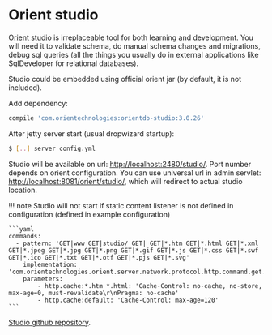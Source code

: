 # Orient studio

[Orient studio](https://orientdb.org/docs/3.0.x/studio/Studio-Introduction.html)
is irreplaceable tool for both learning and development. You will need it to validate schema, do manual schema changes and migrations, 
debug sql queries (all the things you usually do in external applications like SqlDeveloper for relational databases).

Studio could be embedded using official orient jar (by default, it is not included).

Add dependency:

```groovy
compile 'com.orientechnologies:orientdb-studio:3.0.26'
```

After jetty server start (usual dropwizard startup):

```bash
$ [..] server config.yml
```

Studio will be available on url: [http://localhost:2480/studio/](http://localhost:2480/studio/). 
Port number depends on orient configuration. You can use universal url in admin servlet: [http://localhost:8081/orient/studio/](http://localhost:8081/orient/studio/),
 which will redirect to actual studio location.

!!! note 
    Studio will not start if static content listener is not defined in configuration (defined in example configuration)

    ```yaml
    commands:
      - pattern: 'GET|www GET|studio/ GET| GET|*.htm GET|*.html GET|*.xml GET|*.jpeg GET|*.jpg GET|*.png GET|*.gif GET|*.js GET|*.css GET|*.swf GET|*.ico GET|*.txt GET|*.otf GET|*.pjs GET|*.svg'
        implementation: 'com.orientechnologies.orient.server.network.protocol.http.command.get.OServerCommandGetStaticContent'
        parameters:
            - http.cache:*.htm *.html: 'Cache-Control: no-cache, no-store, max-age=0, must-revalidate\r\nPragma: no-cache'
            - http.cache:default: 'Cache-Control: max-age=120'
    ```

[Studio github repository](https://github.com/orientechnologies/orientdb-studio).
